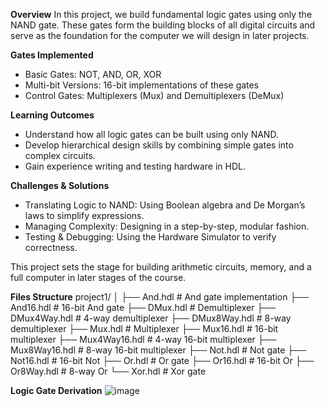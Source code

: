 **Overview**
In this project, we build fundamental logic gates using only the NAND gate. These gates form the building blocks of all digital circuits and serve as the foundation for the computer we will design in later projects.

**Gates Implemented**
- Basic Gates: NOT, AND, OR, XOR
- Multi-bit Versions: 16-bit implementations of these gates
- Control Gates: Multiplexers (Mux) and Demultiplexers (DeMux)

**Learning Outcomes**
- Understand how all logic gates can be built using only NAND.
- Develop hierarchical design skills by combining simple gates into complex circuits.
- Gain experience writing and testing hardware in HDL.

**Challenges & Solutions**
- Translating Logic to NAND: Using Boolean algebra and De Morgan’s laws to simplify expressions.
- Managing Complexity: Designing in a step-by-step, modular fashion.
- Testing & Debugging: Using the Hardware Simulator to verify correctness.

This project sets the stage for building arithmetic circuits, memory, and a full computer in later stages of the course.

**Files Structure**
project1/
│
├── And.hdl            # And gate implementation
├── And16.hdl          # 16-bit And gate
├── DMux.hdl           # Demultiplexer
├── DMux4Way.hdl       # 4-way demultiplexer
├── DMux8Way.hdl       # 8-way demultiplexer
├── Mux.hdl            # Multiplexer
├── Mux16.hdl          # 16-bit multiplexer
├── Mux4Way16.hdl      # 4-way 16-bit multiplexer
├── Mux8Way16.hdl      # 8-way 16-bit multiplexer
├── Not.hdl            # Not gate
├── Not16.hdl          # 16-bit Not
├── Or.hdl             # Or gate
├── Or16.hdl           # 16-bit Or
├── Or8Way.hdl         # 8-way Or
└── Xor.hdl            # Xor gate

**Logic Gate Derivation**
![image](https://github.com/user-attachments/assets/aa78db76-2c29-4e65-82b5-86685ec3115a)
